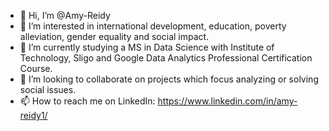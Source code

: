 - 👋 Hi, I’m @Amy-Reidy
- 👀 I’m interested in international development, education, poverty alleviation, gender equality and social impact.
- 🌱 I’m currently studying a MS in Data Science with Institute of Technology, Sligo and Google Data Analytics Professional Certification Course. 
- 💞️ I’m looking to collaborate on projects which focus analyzing or solving social issues.
- 📫 How to reach me on LinkedIn: https://www.linkedin.com/in/amy-reidy1/

<!---
Amy-Reidy/Amy-Reidy is a ✨ special ✨ repository because its `README.md` (this file) appears on your GitHub profile.
You can click the Preview link to take a look at your changes.
--->
